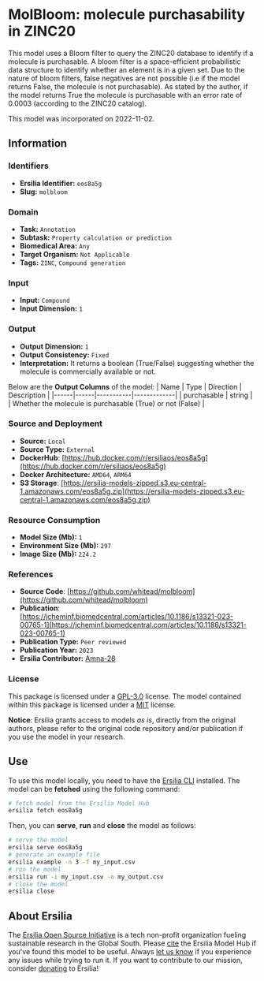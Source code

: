 # MolBloom: molecule purchasability in ZINC20

This model uses a Bloom filter to query the ZINC20 database to identify if a molecule is purchasable. A bloom filter is a space-efficient probabilistic data structure to identify whether an element is in a given set. Due to the nature of bloom filters, false negatives are not possible (i.e if the model returns False, the molecule is not purchasable). As stated by the author, if the model returns True the molecule is purchasable with an error rate of 0.0003 (according to the ZINC20 catalog).

This model was incorporated on 2022-11-02.

## Information
### Identifiers
- **Ersilia Identifier:** `eos8a5g`
- **Slug:** `molbloom`

### Domain
- **Task:** `Annotation`
- **Subtask:** `Property calculation or prediction`
- **Biomedical Area:** `Any`
- **Target Organism:** `Not Applicable`
- **Tags:** `ZINC`, `Compound generation`

### Input
- **Input:** `Compound`
- **Input Dimension:** `1`

### Output
- **Output Dimension:** `1`
- **Output Consistency:** `Fixed`
- **Interpretation:** It returns a boolean (True/False) suggesting whether the molecule is commercially available or not.

Below are the **Output Columns** of the model:
| Name | Type | Direction | Description |
|------|------|-----------|-------------|
| purchasable | string |  | Whether the molecule is purchasable (True) or not (False) |


### Source and Deployment
- **Source:** `Local`
- **Source Type:** `External`
- **DockerHub**: [https://hub.docker.com/r/ersiliaos/eos8a5g](https://hub.docker.com/r/ersiliaos/eos8a5g)
- **Docker Architecture:** `AMD64`, `ARM64`
- **S3 Storage**: [https://ersilia-models-zipped.s3.eu-central-1.amazonaws.com/eos8a5g.zip](https://ersilia-models-zipped.s3.eu-central-1.amazonaws.com/eos8a5g.zip)

### Resource Consumption
- **Model Size (Mb):** `1`
- **Environment Size (Mb):** `297`
- **Image Size (Mb):** `224.2`


### References
- **Source Code**: [https://github.com/whitead/molbloom](https://github.com/whitead/molbloom)
- **Publication**: [https://jcheminf.biomedcentral.com/articles/10.1186/s13321-023-00765-1](https://jcheminf.biomedcentral.com/articles/10.1186/s13321-023-00765-1)
- **Publication Type:** `Peer reviewed`
- **Publication Year:** `2023`
- **Ersilia Contributor:** [Amna-28](https://github.com/Amna-28)

### License
This package is licensed under a [GPL-3.0](https://github.com/ersilia-os/ersilia/blob/master/LICENSE) license. The model contained within this package is licensed under a [MIT](LICENSE) license.

**Notice**: Ersilia grants access to models _as is_, directly from the original authors, please refer to the original code repository and/or publication if you use the model in your research.


## Use
To use this model locally, you need to have the [Ersilia CLI](https://github.com/ersilia-os/ersilia) installed.
The model can be **fetched** using the following command:
```bash
# fetch model from the Ersilia Model Hub
ersilia fetch eos8a5g
```
Then, you can **serve**, **run** and **close** the model as follows:
```bash
# serve the model
ersilia serve eos8a5g
# generate an example file
ersilia example -n 3 -f my_input.csv
# run the model
ersilia run -i my_input.csv -o my_output.csv
# close the model
ersilia close
```

## About Ersilia
The [Ersilia Open Source Initiative](https://ersilia.io) is a tech non-profit organization fueling sustainable research in the Global South.
Please [cite](https://github.com/ersilia-os/ersilia/blob/master/CITATION.cff) the Ersilia Model Hub if you've found this model to be useful. Always [let us know](https://github.com/ersilia-os/ersilia/issues) if you experience any issues while trying to run it.
If you want to contribute to our mission, consider [donating](https://www.ersilia.io/donate) to Ersilia!
